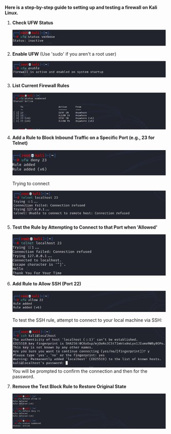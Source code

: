 **Here is a step-by-step guide to setting up and testing a firewall on Kali Linux.**
1.  **Check UFW Status**

    ![Command to Check ufw Status](screenshots/ufw-status.png)
    
2.  **Enable UFW**  (Use 'sudo' if you aren't a root user)
   
    ![Command to Enable ufw](screenshots/enabling-ufw.png)

3. **List Current Firewall Rules**

   ![Command To List Firewall Rules](screenshots/ufw-list.png)
   
4. **Add a Rule to Block Inbound Traffic on a Specific Port (e.g., 23 for Telnet)**
   
   ![Rule to block traffic](screenshots/ufw-deny.png)

   Trying to connect

   ![Telnet Connection Request](screenshots/telnet-connection-denied.png)

 5. **Test the Rule by Attempting to Connect to that Port when 'Allowed'**

    ![Cross-checking point 4](screenshots/telnet_connection-accepted.png)

 6. **Add Rule to Allow SSH (Port 22)**

    ![Allow ssh](screenshots/allow-ssh.png)

    To test the SSH rule, attempt to connect to your local machine via SSH:

    ![SSH conncted](screenshots/ssh-connection.png)
    You will be prompted to confirm the connection and then for the password.

 7. **Remove the Test Block Rule to Restore Original State**

    ![Command to remove rule](screenshots/rule-removed.png)
